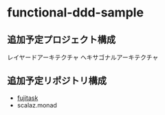 # functional-ddd-sample

## 追加予定プロジェクト構成
レイヤードアーキテクチャ
ヘキサゴナルアーキテクチャ

## 追加予定リポジトリ構成

- [fujitask](http://qiita.com/pab_tech/items/86e4c31d052c678f6fa6)
- scalaz.monad
